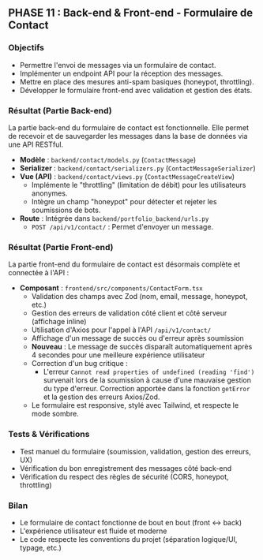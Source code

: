 ## PHASE 11 : Back-end & Front-end - Formulaire de Contact

### Objectifs

- Permettre l'envoi de messages via un formulaire de contact.
- Implémenter un endpoint API pour la réception des messages.
- Mettre en place des mesures anti-spam basiques (honeypot, throttling).
- Développer le formulaire front-end avec validation et gestion des états.

### Résultat (Partie Back-end)

La partie back-end du formulaire de contact est fonctionnelle. Elle permet de recevoir et de sauvegarder les messages dans la base de données via une API RESTful.

- **Modèle** : `backend/contact/models.py` (`ContactMessage`)
- **Serializer** : `backend/contact/serializers.py` (`ContactMessageSerializer`)
- **Vue (API)** : `backend/contact/views.py` (`ContactMessageCreateView`)
  - Implémente le "throttling" (limitation de débit) pour les utilisateurs anonymes.
  - Intègre un champ "honeypot" pour détecter et rejeter les soumissions de bots.
- **Route** : Intégrée dans `backend/portfolio_backend/urls.py`
  - `POST /api/v1/contact/` : Permet d'envoyer un message.

### Résultat (Partie Front-end)

La partie front-end du formulaire de contact est désormais complète et connectée à l'API :

- **Composant** : `frontend/src/components/ContactForm.tsx`
  - Validation des champs avec Zod (nom, email, message, honeypot, etc.)
  - Gestion des erreurs de validation côté client et côté serveur (affichage inline)
  - Utilisation d'Axios pour l'appel à l'API `/api/v1/contact/`
  - Affichage d'un message de succès ou d'erreur après soumission
  - **Nouveau** : Le message de succès disparaît automatiquement après 4 secondes pour une meilleure expérience utilisateur
  - Correction d'un bug critique :
    - L'erreur `Cannot read properties of undefined (reading 'find')` survenait lors de la soumission à cause d'une mauvaise gestion du type d'erreur. Correction apportée dans la fonction `getError` et la gestion des erreurs Axios/Zod.
  - Le formulaire est responsive, stylé avec Tailwind, et respecte le mode sombre.

### Tests & Vérifications

- Test manuel du formulaire (soumission, validation, gestion des erreurs, UX)
- Vérification du bon enregistrement des messages côté back-end
- Vérification du respect des règles de sécurité (CORS, honeypot, throttling)

### Bilan

- Le formulaire de contact fonctionne de bout en bout (front ↔ back)
- L'expérience utilisateur est fluide et moderne
- Le code respecte les conventions du projet (séparation logique/UI, typage, etc.)
